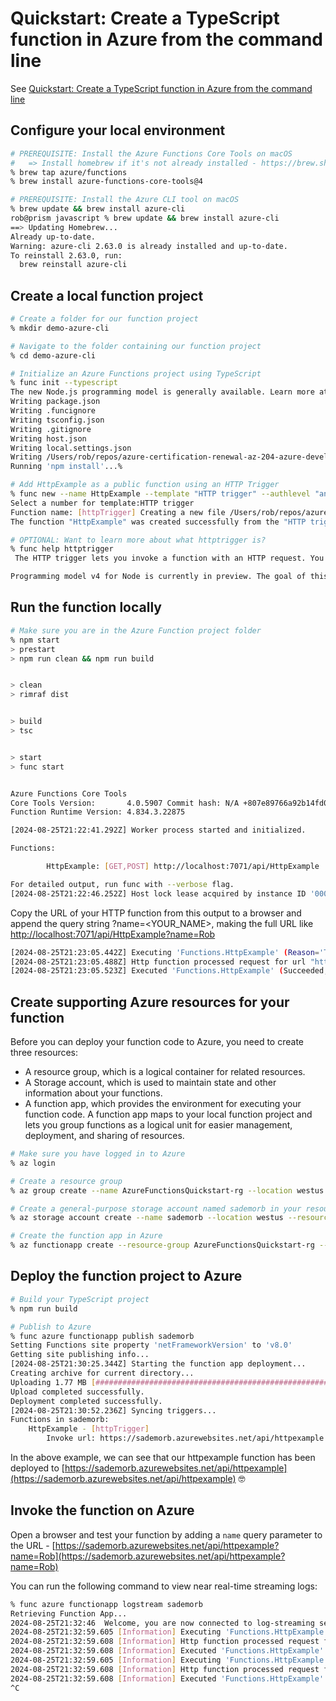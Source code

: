 # Quickstart: Create a TypeScript function in Azure from the command line

See [Quickstart: Create a TypeScript function in Azure from the command line](https://learn.microsoft.com/en-us/azure/azure-functions/create-first-function-cli-typescript?tabs=macos%2Cazure-cli%2Cbrowser&pivots=nodejs-model-v4)

## Configure your local environment

```sh
# PREREQUISITE: Install the Azure Functions Core Tools on macOS
#   => Install homebrew if it's not already installed - https://brew.sh/
% brew tap azure/functions
% brew install azure-functions-core-tools@4

# PREREQUISITE: Install the Azure CLI tool on macOS
% brew update && brew install azure-cli
rob@prism javascript % brew update && brew install azure-cli
==> Updating Homebrew...
Already up-to-date.
Warning: azure-cli 2.63.0 is already installed and up-to-date.
To reinstall 2.63.0, run:
  brew reinstall azure-cli

```

## Create a local function project

```sh
# Create a folder for our function project
% mkdir demo-azure-cli

# Navigate to the folder containing our function project
% cd demo-azure-cli

# Initialize an Azure Functions project using TypeScript
% func init --typescript
The new Node.js programming model is generally available. Learn more at https://aka.ms/AzFuncNodeV4
Writing package.json
Writing .funcignore
Writing tsconfig.json
Writing .gitignore
Writing host.json
Writing local.settings.json
Writing /Users/rob/repos/azure-certification-renewal-az-204-azure-developer-associate/azure-functions/typescript/demo-azure-cli/.vscode/extensions.json
Running 'npm install'...%

# Add HttpExample as a public function using an HTTP Trigger
% func new --name HttpExample --template "HTTP trigger" --authlevel "anonymous"
Select a number for template:HTTP trigger
Function name: [httpTrigger] Creating a new file /Users/rob/repos/azure-certification-renewal-az-204-azure-developer-associate/azure-functions/typescript/demo-azure-cli/src/functions/HttpExample.ts
The function "HttpExample" was created successfully from the "HTTP trigger" template.

# OPTIONAL: Want to learn more about what httptrigger is?
% func help httptrigger
 The HTTP trigger lets you invoke a function with an HTTP request. You can use an HTTP trigger to build serverless APIs and respond to webhooks. 

Programming model v4 for Node is currently in preview. The goal of this model is to introduce a more intuitive and idiomatic way of authoring Function triggers and bindings for JavaScript and TypeScript developers. Learn more http://aka.ms/AzFuncNodeV4. %                                                                       

```

## Run the function locally

```sh
# Make sure you are in the Azure Function project folder
% npm start
> prestart
> npm run clean && npm run build


> clean
> rimraf dist


> build
> tsc


> start
> func start


Azure Functions Core Tools
Core Tools Version:       4.0.5907 Commit hash: N/A +807e89766a92b14fd07b9f0bc2bea1d8777ab209 (64-bit)
Function Runtime Version: 4.834.3.22875

[2024-08-25T21:22:41.292Z] Worker process started and initialized.

Functions:

        HttpExample: [GET,POST] http://localhost:7071/api/HttpExample

For detailed output, run func with --verbose flag.
[2024-08-25T21:22:46.252Z] Host lock lease acquired by instance ID '0000000000000000000000002D9F298A'.
```

Copy the URL of your HTTP function from this output to a browser and append the query string ?name=<YOUR_NAME>, making the full URL like [http://localhost:7071/api/HttpExample?name=Rob](http://localhost:7071/api/HttpExample?name=Rob)

```sh
[2024-08-25T21:23:05.442Z] Executing 'Functions.HttpExample' (Reason='This function was programmatically called via the host APIs.', Id=76f2b839-b8a4-4cbc-ab63-3707b62d13dd)
[2024-08-25T21:23:05.488Z] Http function processed request for url "http://localhost:7071/api/HttpExample?name=Rob"
[2024-08-25T21:23:05.523Z] Executed 'Functions.HttpExample' (Succeeded, Id=76f2b839-b8a4-4cbc-ab63-3707b62d13dd, Duration=95ms)
```

## Create supporting Azure resources for your function

Before you can deploy your function code to Azure, you need to create three resources:

- A resource group, which is a logical container for related resources.
- A Storage account, which is used to maintain state and other information about your functions.
- A function app, which provides the environment for executing your function code. A function app maps to your local function project and lets you group functions as a logical unit for easier management, deployment, and sharing of resources.

```sh
# Make sure you have logged in to Azure
% az login

# Create a resource group
% az group create --name AzureFunctionsQuickstart-rg --location westus

# Create a general-purpose storage account named sademorb in your resource group and region
% az storage account create --name sademorb --location westus --resource-group AzureFunctionsQuickstart-rg --sku Standard_LRS --allow-blob-public-access false

# Create the function app in Azure 
% az functionapp create --resource-group AzureFunctionsQuickstart-rg --consumption-plan-location westus --runtime node --runtime-version 20 --functions-version 4 --name sademorb --storage-account sademorb

```

## Deploy the function project to Azure

```sh
# Build your TypeScript project
% npm run build

# Publish to Azure
% func azure functionapp publish sademorb
Setting Functions site property 'netFrameworkVersion' to 'v8.0'
Getting site publishing info...
[2024-08-25T21:30:25.344Z] Starting the function app deployment...
Creating archive for current directory...
Uploading 1.77 MB [###############################################################################]
Upload completed successfully.
Deployment completed successfully.
[2024-08-25T21:30:52.236Z] Syncing triggers...
Functions in sademorb:
    HttpExample - [httpTrigger]
        Invoke url: https://sademorb.azurewebsites.net/api/httpexample

```

In the above example, we can see that our httpexample function has been deployed to [https://sademorb.azurewebsites.net/api/httpexample](https://sademorb.azurewebsites.net/api/httpexample) 🤓

## Invoke the function on Azure

Open a browser and test your function by adding a `name` query parameter to the URL - [https://sademorb.azurewebsites.net/api/httpexample?name=Rob](https://sademorb.azurewebsites.net/api/httpexample?name=Rob)

You can run the following command to view near real-time streaming logs:

```sh
% func azure functionapp logstream sademorb
Retrieving Function App...
2024-08-25T21:32:46  Welcome, you are now connected to log-streaming service. The default timeout is 2 hours. Change the timeout with the App Setting SCM_LOGSTREAM_TIMEOUT (in seconds). 
2024-08-25T21:32:59.605 [Information] Executing 'Functions.HttpExample' (Reason='This function was programmatically called via the host APIs.', Id=e77167d9-b907-4370-94f7-ac6b27c7c8a9)
2024-08-25T21:32:59.608 [Information] Http function processed request for url "https://sademorb.azurewebsites.net/api/httpexample?name=Rob"
2024-08-25T21:32:59.608 [Information] Executed 'Functions.HttpExample' (Succeeded, Id=e77167d9-b907-4370-94f7-ac6b27c7c8a9, Duration=3ms)
2024-08-25T21:32:59.605 [Information] Executing 'Functions.HttpExample' (Reason='This function was programmatically called via the host APIs.', Id=e77167d9-b907-4370-94f7-ac6b27c7c8a9)
2024-08-25T21:32:59.608 [Information] Http function processed request for url "https://sademorb.azurewebsites.net/api/httpexample?name=Rob"
2024-08-25T21:32:59.608 [Information] Executed 'Functions.HttpExample' (Succeeded, Id=e77167d9-b907-4370-94f7-ac6b27c7c8a9, Duration=3ms)
^C

```
